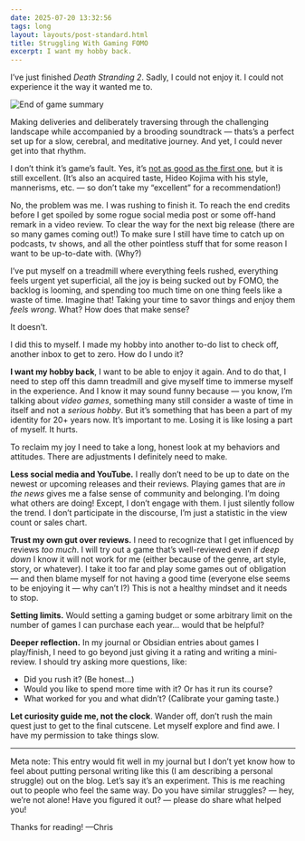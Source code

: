 ```yaml
---
date: 2025-07-20 13:32:56
tags: long
layout: layouts/post-standard.html
title: Struggling With Gaming FOMO
excerpt: I want my hobby back.
---
```


I’ve just finished *Death Stranding 2*. Sadly, I could not enjoy it. I could not experience it the way it wanted me to. 

![End of game summary](/assets/images/death-stranding-2-summary-screen.jpg)

Making deliveries and deliberately traversing through the challenging landscape while accompanied by a brooding soundtrack — thats’s a perfect set up for a slow, cerebral, and meditative journey. And yet, I could never get into that rhythm.

I don’t think it’s game’s fault. Yes, it’s [not as good as the first one](https://thisweekinvideogames.com/review/death-stranding-2-on-the-beach/), but it is still excellent. (It’s also an acquired taste, Hideo Kojima with his style, mannerisms, etc. — so don’t take my “excellent” for a recommendation!)

No, the problem was me. I was rushing to finish it. To reach the end credits before I get spoiled by some rogue social media post or some off-hand remark in a video review. To clear the way for the next big release (there are so many games coming out!) To make sure I still have time to catch up on podcasts, tv shows, and all the other pointless stuff that for some reason I want to be up-to-date with. (Why?)

I’ve put myself on a treadmill where everything feels rushed, everything feels urgent yet superficial, all the joy is being sucked out by FOMO, the backlog is looming, and spending too much time on one thing feels like a waste of time. Imagine that! Taking your time to savor things and enjoy them *feels wrong*. What? How does that make sense?

It doesn’t.

I did this to myself. I made my hobby into another to-do list to check off, another inbox to get to zero. How do I undo it? 

**I want my hobby back**, I want to be able to enjoy it again. And to do that, I need to step off this damn treadmill and give myself time to immerse myself in the experience. And I know it may sound funny because — you know, I’m talking about *video games*, something many still consider a waste of time in itself and not a *serious hobby*. But it’s something that has been a part of my identity for 20+ years now. It’s important to me. Losing it is like losing a part of myself. It hurts.

To reclaim my joy I need to take a long, honest look at my behaviors and attitudes. There are adjustments I definitely need to make.

**Less social media and YouTube.** I really don’t need to be up to date on the newest or upcoming releases and their reviews. Playing games that are *in the news* gives me a false sense of community and belonging. I’m doing what others are doing! Except, I don’t engage with them. I just silently follow the trend. I don’t participate in the discourse, I’m just a statistic in the view count or sales chart.

**Trust my own gut over reviews.** I need to recognize that I get influenced by reviews *too much*. I will try out a game that’s well-reviewed even if *deep down* I know it will not work for me (either because of the genre, art style, story, or whatever). I take it too far and play some games out of obligation — and then blame myself for not having a good time (everyone else seems to be enjoying it — why can’t I?) This is not a healthy mindset and it needs to stop.

**Setting limits.** Would setting a gaming budget or some arbitrary limit on the number of games I can purchase each year… would that be helpful?

**Deeper reflection.** In my journal or Obsidian entries about games I play/finish, I need to go beyond just giving it a rating and writing a mini-review. I should try asking more questions, like:
- Did you rush it? (Be honest…)
- Would you like to spend more time with it? Or has it run its course?
- What worked for you and what didn’t? (Calibrate your gaming taste.)

**Let curiosity guide me, not the clock**. Wander off, don’t rush the main quest just to get to the final cutscene. Let myself explore and find awe. I have my permission to take things slow.

***

Meta note: This entry would fit well in my journal but I don’t yet know how to feel about putting personal writing like this (I am describing a personal struggle) out on the blog. Let’s say it’s an experiment. This is me reaching out to people who feel the same way. Do you have similar struggles? — hey, we’re not alone! Have you figured it out? — please do share what helped you!

Thanks for reading! —Chris